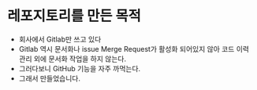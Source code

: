 # 레포지토리를 만든 목적

- 회사에서 Gitlab만 쓰고 있다
- Gitlab 역시 문서화나 issue Merge Request가 활성화 되어있지 않아 코드 이력 관리 외에 문서화 작업을 하지 않는다.
- 그러다보니 GitHub 기능을 자주 까먹는다.
- 그래서 만들었습니다.
